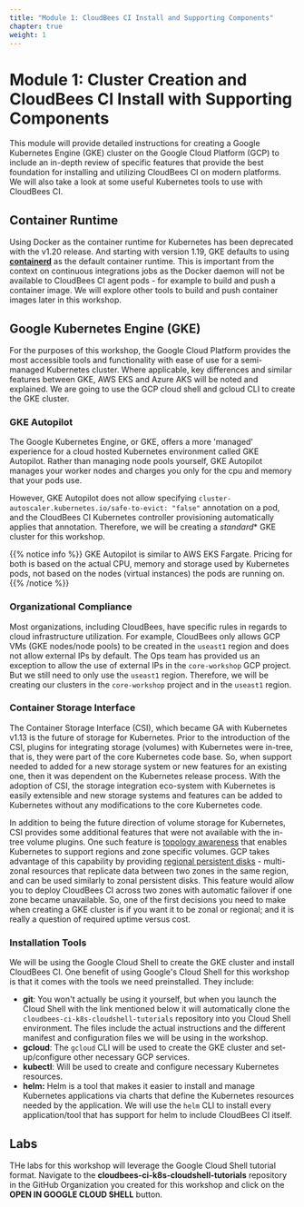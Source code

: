 ```yaml
---
title: "Module 1: CloudBees CI Install and Supporting Components"
chapter: true
weight: 1
---
```


# Module 1: Cluster Creation and CloudBees CI Install with Supporting Components

This module will provide detailed instructions for creating a Google Kubernetes Engine (GKE) cluster on the Google Cloud Platform (GCP) to include an in-depth review of specific features that provide the best foundation for installing and utilizing CloudBees CI on modern platforms. We will also take a look at some useful Kubernetes tools to use with CloudBees CI.

## Container Runtime
Using Docker as the container runtime for Kubernetes has been deprecated with the v1.20 release. And starting with version 1.19, GKE defaults to using **[containerd](https://containerd.io/)** as the default container runtime. This is important from the context on continuous integrations jobs as the Docker daemon will not be available to CloudBees CI agent pods - for example to build and push a container image. We will explore other tools to build and push container images later in this workshop.


## Google Kubernetes Engine (GKE)
For the purposes of this workshop, the Google Cloud Platform provides the most accessible tools and functionality with ease of use for a semi-managed Kubernetes cluster. Where applicable, key differences and similar features between GKE, AWS EKS and Azure AKS will be noted and explained. We are going to use the GCP cloud shell and gcloud CLI to create the GKE cluster.


### GKE Autopilot
The Google Kubernetes Engine, or GKE, offers a more 'managed' experience for a cloud hosted Kubernetes environment called GKE Autopilot. Rather than managing node pools yourself, GKE Autopilot manages your worker nodes and charges you only for the cpu and memory that your pods use.

However, GKE Autopilot does not allow specifying `cluster-autoscaler.kubernetes.io/safe-to-evict: "false"` annotation on a pod, and the CloudBees CI Kubernetes controller provisioning automatically applies that annotation. Therefore, we will be creating a *standard** GKE cluster for this workshop.

{{% notice info %}}
GKE Autopilot is similar to AWS EKS Fargate. Pricing for both is based on the actual CPU, memory and storage used by Kubernetes pods, not based on the nodes (virtual instances) the pods are running on. 
{{% /notice %}}

### Organizational Compliance
Most organizations, including CloudBees, have specific rules in regards to cloud infrastructure utilization. For example, CloudBees only allows GCP VMs (GKE nodes/node pools) to be created in the `useast1` region and does not allow external IPs by default. The Ops team has provided us an exception to allow the use of external IPs in the `core-workshop` GCP project. But we still need to only use the `useast1` region. Therefore, we will be creating our clusters in the `core-workshop` project and in the `useast1` region.

### Container Storage Interface
The Container Storage Interface (CSI), which became GA with Kubernetes v1.13 is the future of storage for Kubernetes. Prior to the introduction of the CSI, plugins for integrating storage (volumes) with Kubernetes were in-tree, that is, they were part of the core Kubernetes code base. So, when support needed to added for a new storage system or new features for an existing one, then it was dependent on the Kubernetes release process. With the adoption of CSI, the storage integration eco-system with Kubernetes is easily extensible and new storage systems and features can be added to Kubernetes without any modifications to the core Kubernetes code.

In addition to being the future direction of volume storage for Kubernetes, CSI provides some additional features that were not available with the in-tree volume plugins. One such feature is [topology awareness](https://kubernetes-csi.github.io/docs/topology.html) that enables Kubernetes to support regions and zone specific volumes. GCP takes advantage of this capability by providing [regional persistent disks](https://cloud.google.com/kubernetes-engine/docs/concepts/persistent-volumes#regional_persistent_disks) - multi-zonal resources that replicate data between two zones in the same region, and can be used similarly to zonal persistent disks. This feature would allow you to deploy CloudBees CI across two zones with automatic failover if one zone became unavailable. So, one of the first decisions you need to make when creating a GKE cluster is if you want it to be zonal or regional; and it is really a question of required uptime versus cost.

### Installation Tools

We will be using the Google Cloud Shell to create the GKE cluster and install CloudBees CI. One benefit of using Google's Cloud Shell for this workshop is that it comes with the tools we need preinstalled. They include:

- **git**: You won't actually be using it yourself, but when you launch the Cloud Shell with the link mentioned below it will automatically clone the `cloudbees-ci-k8s-cloudshell-tutorials` repository into you Cloud Shell environment. The files include the actual instructions and the different manifest and configuration files we will be using in the workshop.
- **gcloud**: The `gcloud` CLI will be used to create the GKE cluster and set-up/configure other necessary GCP services.
- **kubectl**: Will be used to create and configure necessary Kubernetes resources.
- **helm:** Helm is a tool that makes it easier to install and manage Kubernetes applications via charts that define the Kubernetes resources needed by the application. We will use the `helm` CLI to install every application/tool that has support for helm to include CloudBees CI itself.

## Labs

THe labs for this workshop will leverage the Google Cloud Shell tutorial format. Navigate to the **cloudbees-ci-k8s-cloudshell-tutorials** repository in the GitHub Organization you created for this workshop and click on the **OPEN IN GOOGLE CLOUD SHELL** button.


